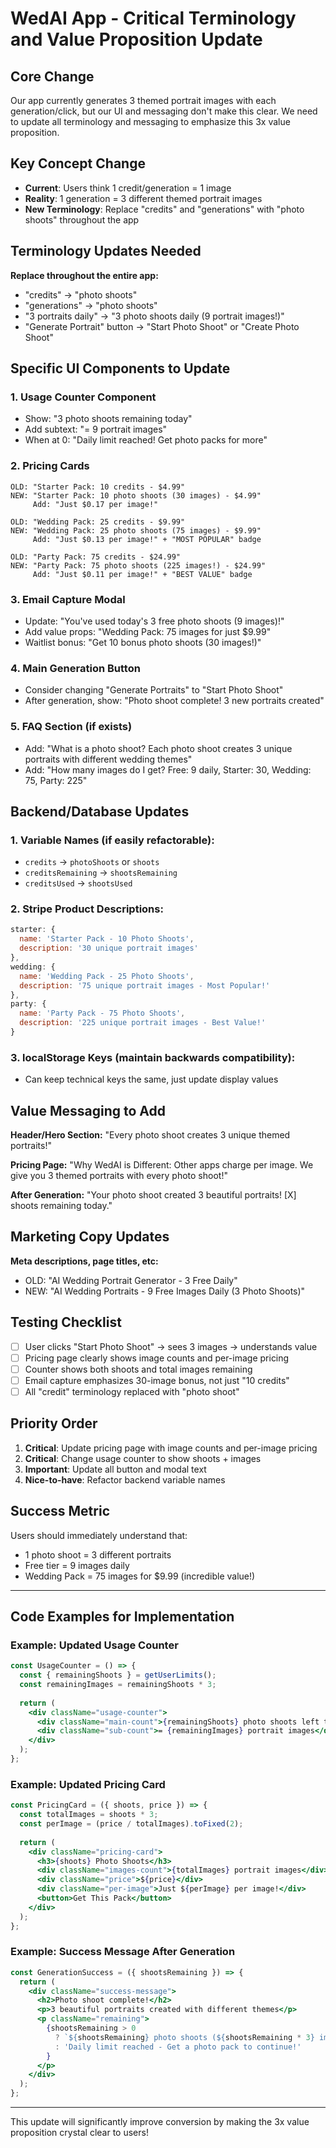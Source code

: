 # WedAI App - Critical Terminology and Value Proposition Update

## Core Change
Our app currently generates 3 themed portrait images with each generation/click, but our UI and messaging don't make this clear. We need to update all terminology and messaging to emphasize this 3x value proposition.

## Key Concept Change
- **Current**: Users think 1 credit/generation = 1 image
- **Reality**: 1 generation = 3 different themed portrait images
- **New Terminology**: Replace "credits" and "generations" with "photo shoots" throughout the app

## Terminology Updates Needed

**Replace throughout the entire app:**
- "credits" → "photo shoots" 
- "generations" → "photo shoots"
- "3 portraits daily" → "3 photo shoots daily (9 portrait images!)"
- "Generate Portrait" button → "Start Photo Shoot" or "Create Photo Shoot"

## Specific UI Components to Update

### 1. Usage Counter Component
- Show: "3 photo shoots remaining today"
- Add subtext: "= 9 portrait images"
- When at 0: "Daily limit reached! Get photo packs for more"

### 2. Pricing Cards
```
OLD: "Starter Pack: 10 credits - $4.99"
NEW: "Starter Pack: 10 photo shoots (30 images) - $4.99"
     Add: "Just $0.17 per image!"

OLD: "Wedding Pack: 25 credits - $9.99"
NEW: "Wedding Pack: 25 photo shoots (75 images) - $9.99"
     Add: "Just $0.13 per image!" + "MOST POPULAR" badge

OLD: "Party Pack: 75 credits - $24.99"
NEW: "Party Pack: 75 photo shoots (225 images!) - $24.99"
     Add: "Just $0.11 per image!" + "BEST VALUE" badge
```

### 3. Email Capture Modal
- Update: "You've used today's 3 free photo shoots (9 images)!"
- Add value props: "Wedding Pack: 75 images for just $9.99"
- Waitlist bonus: "Get 10 bonus photo shoots (30 images!)"

### 4. Main Generation Button
- Consider changing "Generate Portraits" to "Start Photo Shoot"
- After generation, show: "Photo shoot complete! 3 new portraits created"

### 5. FAQ Section (if exists)
- Add: "What is a photo shoot? Each photo shoot creates 3 unique portraits with different wedding themes"
- Add: "How many images do I get? Free: 9 daily, Starter: 30, Wedding: 75, Party: 225"

## Backend/Database Updates

### 1. Variable Names (if easily refactorable):
- `credits` → `photoShoots` or `shoots`
- `creditsRemaining` → `shootsRemaining`
- `creditsUsed` → `shootsUsed`

### 2. Stripe Product Descriptions:
```javascript
starter: {
  name: 'Starter Pack - 10 Photo Shoots',
  description: '30 unique portrait images'
},
wedding: {
  name: 'Wedding Pack - 25 Photo Shoots',
  description: '75 unique portrait images - Most Popular!'
},
party: {
  name: 'Party Pack - 75 Photo Shoots',
  description: '225 unique portrait images - Best Value!'
}
```

### 3. localStorage Keys (maintain backwards compatibility):
- Can keep technical keys the same, just update display values

## Value Messaging to Add

**Header/Hero Section:**
"Every photo shoot creates 3 unique themed portraits!"

**Pricing Page:**
"Why WedAI is Different: Other apps charge per image. We give you 3 themed portraits with every photo shoot!"

**After Generation:**
"Your photo shoot created 3 beautiful portraits! [X] shoots remaining today."

## Marketing Copy Updates

**Meta descriptions, page titles, etc:**
- OLD: "AI Wedding Portrait Generator - 3 Free Daily"
- NEW: "AI Wedding Portraits - 9 Free Images Daily (3 Photo Shoots)"

## Testing Checklist
- [ ] User clicks "Start Photo Shoot" → sees 3 images → understands value
- [ ] Pricing page clearly shows image counts and per-image pricing
- [ ] Counter shows both shoots and total images remaining
- [ ] Email capture emphasizes 30-image bonus, not just "10 credits"
- [ ] All "credit" terminology replaced with "photo shoot"

## Priority Order
1. **Critical**: Update pricing page with image counts and per-image pricing
2. **Critical**: Change usage counter to show shoots + images
3. **Important**: Update all button and modal text
4. **Nice-to-have**: Refactor backend variable names

## Success Metric
Users should immediately understand that:
- 1 photo shoot = 3 different portraits
- Free tier = 9 images daily
- Wedding Pack = 75 images for $9.99 (incredible value!)

---

## Code Examples for Implementation

### Example: Updated Usage Counter
```jsx
const UsageCounter = () => {
  const { remainingShoots } = getUserLimits();
  const remainingImages = remainingShoots * 3;
  
  return (
    <div className="usage-counter">
      <div className="main-count">{remainingShoots} photo shoots left today</div>
      <div className="sub-count">= {remainingImages} portrait images</div>
    </div>
  );
};
```

### Example: Updated Pricing Card
```jsx
const PricingCard = ({ shoots, price }) => {
  const totalImages = shoots * 3;
  const perImage = (price / totalImages).toFixed(2);
  
  return (
    <div className="pricing-card">
      <h3>{shoots} Photo Shoots</h3>
      <div className="images-count">{totalImages} portrait images</div>
      <div className="price">${price}</div>
      <div className="per-image">Just ${perImage} per image!</div>
      <button>Get This Pack</button>
    </div>
  );
};
```

### Example: Success Message After Generation
```jsx
const GenerationSuccess = ({ shootsRemaining }) => {
  return (
    <div className="success-message">
      <h2>Photo shoot complete!</h2>
      <p>3 beautiful portraits created with different themes</p>
      <p className="remaining">
        {shootsRemaining > 0 
          ? `${shootsRemaining} photo shoots (${shootsRemaining * 3} images) remaining today`
          : 'Daily limit reached - Get a photo pack to continue!'
        }
      </p>
    </div>
  );
};
```

---

This update will significantly improve conversion by making the 3x value proposition crystal clear to users!